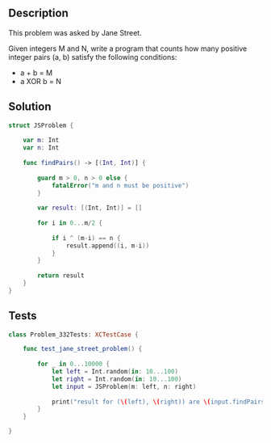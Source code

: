 ## Description

This problem was asked by Jane Street.

Given integers M and N, write a program that counts how many positive integer pairs (a, b) satisfy the following conditions:

- a + b = M
- a XOR b = N

## Solution

```swift
struct JSProblem {
    
    var m: Int
    var n: Int
    
    func findPairs() -> [(Int, Int)] {
        
        guard m > 0, n > 0 else {
            fatalError("m and n must be positive")
        }
        
        var result: [(Int, Int)] = []
        
        for i in 0...m/2 {
            
            if i ^ (m-i) == n {
                result.append((i, m-i))
            }
        }
        
        return result
    }
}
```

## Tests

```swift
class Problem_332Tests: XCTestCase {

    func test_jane_street_problem() {
        
        for _ in 0...10000 {
            let left = Int.random(in: 10...100)
            let right = Int.random(in: 10...100)
            let input = JSProblem(m: left, n: right)
            
            print("result for (\(left), \(right)) are \(input.findPairs())")
        }
    }

}
```